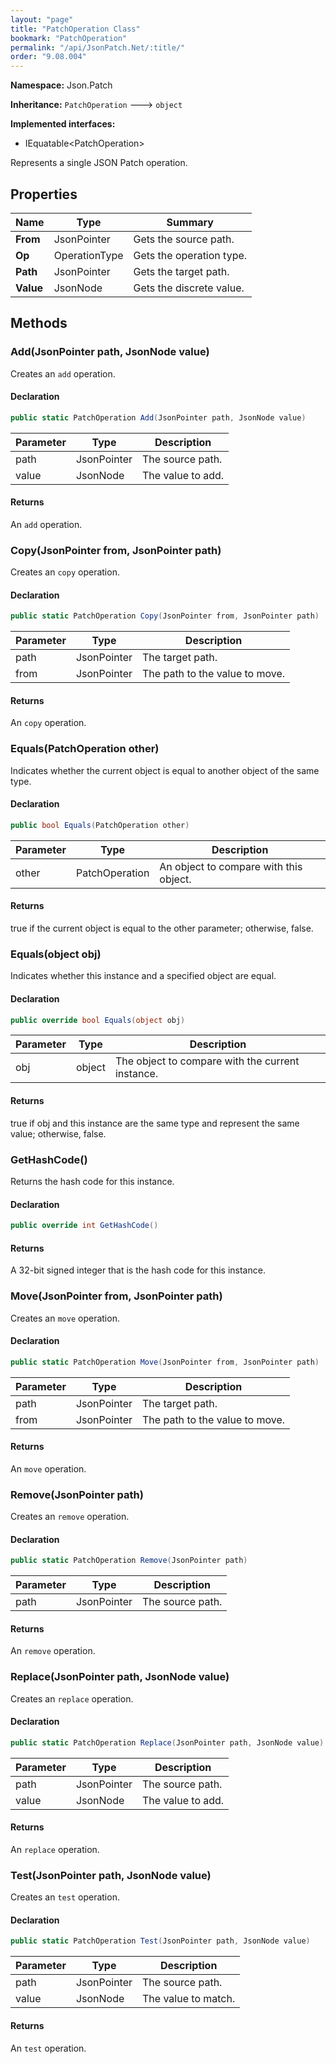 ```yaml
---
layout: "page"
title: "PatchOperation Class"
bookmark: "PatchOperation"
permalink: "/api/JsonPatch.Net/:title/"
order: "9.08.004"
---
```

**Namespace:** Json.Patch

**Inheritance:**
`PatchOperation`
 🡒 
`object`

**Implemented interfaces:**

- IEquatable\<PatchOperation\>

Represents a single JSON Patch operation.

## Properties

| Name | Type | Summary |
|---|---|---|
| **From** | JsonPointer | Gets the source path. |
| **Op** | OperationType | Gets the operation type. |
| **Path** | JsonPointer | Gets the target path. |
| **Value** | JsonNode | Gets the discrete value. |

## Methods

### Add(JsonPointer path, JsonNode value)

Creates an `add` operation.

#### Declaration

```c#
public static PatchOperation Add(JsonPointer path, JsonNode value)
```

| Parameter | Type | Description |
|---|---|---|
| path | JsonPointer | The source path. |
| value | JsonNode | The value to add. |


#### Returns

An `add` operation.

### Copy(JsonPointer from, JsonPointer path)

Creates an `copy` operation.

#### Declaration

```c#
public static PatchOperation Copy(JsonPointer from, JsonPointer path)
```

| Parameter | Type | Description |
|---|---|---|
| path | JsonPointer | The target path. |
| from | JsonPointer | The path to the value to move. |


#### Returns

An `copy` operation.

### Equals(PatchOperation other)

Indicates whether the current object is equal to another object of the same type.

#### Declaration

```c#
public bool Equals(PatchOperation other)
```

| Parameter | Type | Description |
|---|---|---|
| other | PatchOperation | An object to compare with this object. |


#### Returns

true if the current object is equal to the <paramref name="other">other</paramref> parameter; otherwise, false.

### Equals(object obj)

Indicates whether this instance and a specified object are equal.

#### Declaration

```c#
public override bool Equals(object obj)
```

| Parameter | Type | Description |
|---|---|---|
| obj | object | The object to compare with the current instance. |


#### Returns

true if <paramref name="obj">obj</paramref> and this instance are the same type and represent the same value; otherwise, false.

### GetHashCode()

Returns the hash code for this instance.

#### Declaration

```c#
public override int GetHashCode()
```


#### Returns

A 32-bit signed integer that is the hash code for this instance.

### Move(JsonPointer from, JsonPointer path)

Creates an `move` operation.

#### Declaration

```c#
public static PatchOperation Move(JsonPointer from, JsonPointer path)
```

| Parameter | Type | Description |
|---|---|---|
| path | JsonPointer | The target path. |
| from | JsonPointer | The path to the value to move. |


#### Returns

An `move` operation.

### Remove(JsonPointer path)

Creates an `remove` operation.

#### Declaration

```c#
public static PatchOperation Remove(JsonPointer path)
```

| Parameter | Type | Description |
|---|---|---|
| path | JsonPointer | The source path. |


#### Returns

An `remove` operation.

### Replace(JsonPointer path, JsonNode value)

Creates an `replace` operation.

#### Declaration

```c#
public static PatchOperation Replace(JsonPointer path, JsonNode value)
```

| Parameter | Type | Description |
|---|---|---|
| path | JsonPointer | The source path. |
| value | JsonNode | The value to add. |


#### Returns

An `replace` operation.

### Test(JsonPointer path, JsonNode value)

Creates an `test` operation.

#### Declaration

```c#
public static PatchOperation Test(JsonPointer path, JsonNode value)
```

| Parameter | Type | Description |
|---|---|---|
| path | JsonPointer | The source path. |
| value | JsonNode | The value to match. |


#### Returns

An `test` operation.

